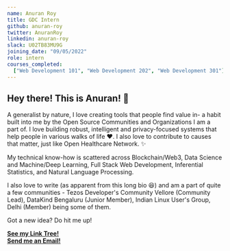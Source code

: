 ```yaml
---
name: Anuran Roy
title: GDC Intern
github: anuran-roy
twitter: AnuranRoy
linkedin: anuran-roy
slack: U02TB83MU9G
joining_date: "09/05/2022"
role: intern
courses_completed:
  ["Web Development 101", "Web Development 202", "Web Development 301"]
---
```


## Hey there! This is Anuran! 👋

A generalist by nature, I love creating tools that people find value in- a habit built into me by the Open Source Communities and Organizations I am a part of. I love building robust, intelligent and privacy-focused systems that help people in various walks of life ❤️. I also love to contribute to causes that matter, just like Open Healthcare Network. ✨

My technical know-how is scattered across Blockchain/Web3, Data Science and Machine/Deep Learning, Full Stack Web Development, Inferential Statistics, and Natural Language Processing.

I also love to write (as apparent from this long bio 😆) and am a part of quite a few communities - Tezos Developer's Community Vellore (Community Lead), DataKind Bengaluru (Junior Member), Indian Linux User's Group, Delhi (Member) being some of them.

Got a new idea? Do hit me up!

[**See my Link Tree!**](https://linktr.ee/anuranroy) \
[**Send me an Email!**](mailto:anuranroy02@gmail.com)
